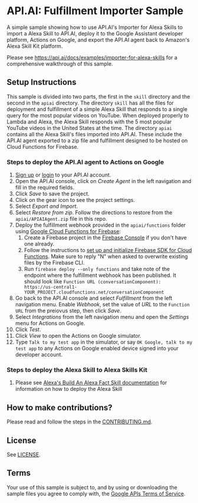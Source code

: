 # API.AI: Fulfillment Importer Sample

A simple sample showing how to use API.AI's Importer for Alexa Skills to import a Alexa Skill to API.AI, deploy it to the Google Assistant developer platform, Actions on Google, and export the API.AI agent back to Amazon's Alexa Skill Kit platform.

Please see https://api.ai/docs/examples/importer-for-alexa-skills for a comprehensive walkthrough of this sample.


## Setup Instructions
This sample is divided into two parts, the first in the <code>skill</code> directory and the second in the <code>apiai</code> directory.  The directory <code>skill</code> has all the files for deployment and fulfillment of a simple Alexa Skill that responds to a single query for the most popular videos on YouTube.  When deployed properly to Lambda and Alexa, the Alexa Skill responds with the 5 most popular YouTube videos in the United States at the time.  The directory <code>apiai</code> contains all the Alexa Skill's files imported into API.AI. These include the API.AI agent exported to a zip file and fulfillment designed to be hosted on Cloud Functions for Firebase.

### Steps to deploy the API.AI agent to Actions on Google
1. [Sign up](https://console.api.ai/api-client/authorize_url_google/nopopup) or [login](https://console.api.ai/api-client/#/login) to your API.AI account.
1. Open the API.AI console, click on *Create Agent* in the left navigation and fill in the required fields.
1. Click *Save* to save the project.
1. Click on the gear icon to see the project settings.
1. Select *Export and Import*.
1. Select *Restore from zip*. Follow the directions to restore from the `apiai/APIAIAgent.zip` file in this repo.
1. Deploy the fulfillment webhook provided in the `apiai/functions` folder using [Google Cloud Functions for Firebase](https://firebase.google.com/docs/functions/):
   1. Create a Firebase project in the [Firebase Console](https://console.firebase.google.com) if you don't have one already.
   1. Follow the instructions to [set up and initialize Firebase SDK for Cloud Functions](https://firebase.google.com/docs/functions/get-started#set_up_and_initialize_functions_sdk). Make sure to reply "N" when asked to overwrite existing files by the Firebase CLI.
   1. Run `firebase deploy --only functions` and take note of the endpoint where the fulfillment webhook has been published. It should look like `Function URL (conversationComponent): https://us-central1-YOUR_PROJECT.cloudfunctions.net/conversationComponent`
1. Go back to the API.AI console and select *Fulfillment* from the left navigation menu. Enable *Webhook*, set the value of *URL* to the `Function URL` from the preiovus step, then click *Save*.
1. Select *Integrations* from the left navigation menu and open the *Settings* menu for Actions on Google.
1. Click *Test*.
1. Click *View* to open the Actions on Google simulator.
1. Type `Talk to my test app` in the simulator, or say `OK Google, talk to my test app` to any Actions on Google enabled device signed into your developer account.

### Steps to deploy the Alexa Skill to Alexa Skills Kit
1. Please see [Alexa's Build An Alexa Fact Skill documentation](https://github.com/alexa/skill-sample-nodejs-fact/blob/master/step-by-step/1-voice-user-interface.md) for information on how to deploy the Alexa Skill


## How to make contributions?
Please read and follow the steps in the [CONTRIBUTING.md](CONTRIBUTING.md).

## License
See [LICENSE](LICENSE).

## Terms
Your use of this sample is subject to, and by using or downloading the sample files you agree to comply with, the [Google APIs Terms of Service](https://developers.google.com/terms/).
